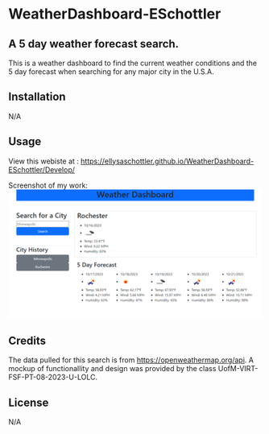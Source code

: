 # WeatherDashboard-ESchottler

## A 5 day weather forecast search.

This is a weather dashboard to find the current weather conditions and the 5 day forecast when searching for any major city in the U.S.A.



## Installation

N/A

## Usage
View this webiste at :  https://ellysaschottler.github.io/WeatherDashboard-ESchottler/Develop/

Screenshot of my work: ![Screenshot](/Develop/images/weather-dashboard.png)

## Credits

The data pulled for this search is from  https://openweathermap.org/api.  A mockup of functionallity and design was provided by the class UofM-VIRT-FSF-PT-08-2023-U-LOLC.

## License

N/A
